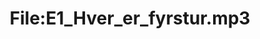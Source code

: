 ---
title: File:E1_Hver_er_fyrstur.mp3
recording of: Hver er fyrstur?
reading speed: slow
speaker: E
license: CC0
---